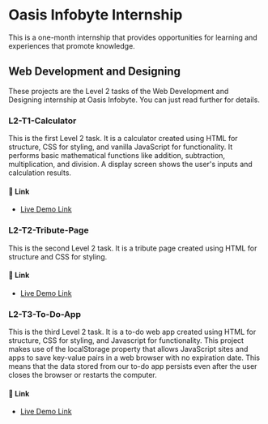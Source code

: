 # Oasis Infobyte Internship
This is a one-month internship that provides opportunities for learning and experiences that promote knowledge.

## Web Development and Designing
These projects are the Level 2 tasks of the Web Development and Designing internship at Oasis Infobyte. You can just read further for details.

### L2-T1-Calculator
This is the first Level 2 task.
It is a calculator created using HTML for structure, CSS for styling, and vanilla JavaScript for functionality.
It performs basic mathematical functions like addition, subtraction, multiplication, and division.
A display screen shows the user's inputs and calculation results.

#### 🔗 Link
* [Live Demo Link](https://oibsip-orpin.vercel.app/)

### L2-T2-Tribute-Page
This is the second Level 2 task.
It is a tribute page created using HTML for structure and CSS for styling.

#### 🔗 Link
* [Live Demo Link](https://oibsip2.vercel.app/)

### L2-T3-To-Do-App
This is the third Level 2 task.
It is a to-do web app created using HTML for structure, CSS for styling, and Javascript for functionality.
This project makes use of the localStorage property that allows JavaScript sites and apps to save key-value pairs in a web browser with no expiration date.
This means that the data stored from our to-do app persists even after the user closes the browser or restarts the computer.

#### 🔗 Link
* [Live Demo Link](https://todo-web-app-esther-omono.vercel.app/)
